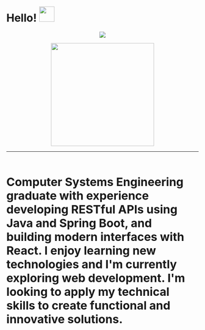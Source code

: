 <h1> Hello! <img src="https://raw.githubusercontent.com/MartinHeinz/MartinHeinz/master/wave.gif" width="40px"> </h1>

<p align="center">
  <img src="https://readme-typing-svg.herokuapp.com?color=%2336BCF7&size=25&center=true&vCenter=true&width=600&height=75&lines=I'm+Santiago;Computer+Systems+Engineer;Cooking+Projects;">
</p>

<p align="center">
  <img src="https://media.giphy.com/media/QvpqTCiEcwtvx6wwJK/giphy.gif" width="270" height="270" frameBorder="0" class="giphy-embed" allowFullScreen></img>
</p>

<hr>
<br>

<p style="font-size: 30px;">
  <strong>
    Computer Systems Engineering graduate with experience developing RESTful APIs using Java and Spring Boot, 
    and building modern interfaces with React. I enjoy learning new technologies and I'm currently exploring 
    web development. I'm looking to apply my technical skills to create functional and innovative solutions.
  </strong>
</p>

